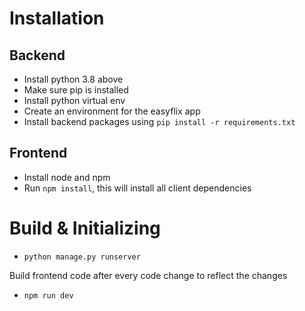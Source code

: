 # Installation

## Backend
 - Install python 3.8 above
 - Make sure pip is installed
 - Install python virtual env
 - Create an environment for the easyflix app
 - Install backend packages using
`pip install -r requirements.txt`
   
## Frontend
 - Install node and npm
 - Run `npm install`, this will install all client dependencies

# Build & Initializing

- `python manage.py runserver`

Build frontend code after every code change to reflect the changes
- `npm run dev`
